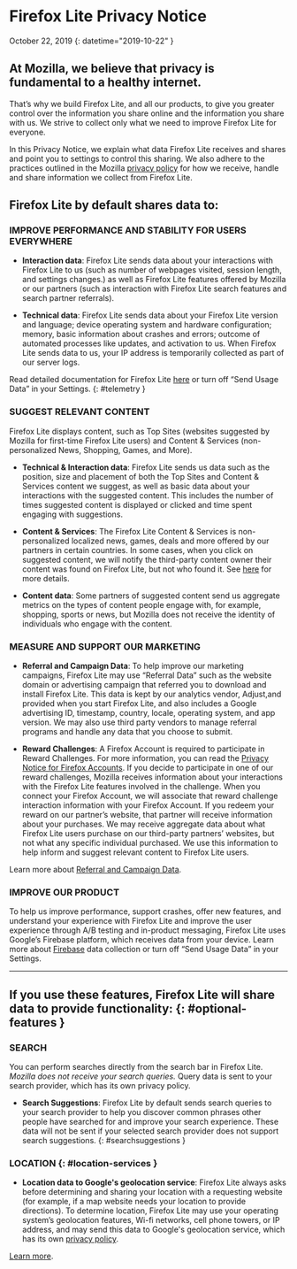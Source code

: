 # <span class="privacy-header-firefox-lite">Firefox Lite</span> <span class="privacy-header-policy">Privacy Notice</span>

October 22, 2019
{: datetime="2019-10-22" }

## At Mozilla, we believe that privacy is fundamental to a healthy internet.

That’s why we build Firefox Lite, and all our products, to give you greater control over the information you share online and the information you share with us. We strive to collect only what we need to improve Firefox Lite for everyone.

In this Privacy Notice, we explain what data Firefox Lite receives and shares and point you to settings to control this sharing. We also adhere to the practices outlined in the Mozilla [privacy policy](https://www.mozilla.org/privacy/) for how we receive, handle and share information we collect from Firefox Lite.

## Firefox Lite by default shares data to:

### IMPROVE PERFORMANCE AND STABILITY FOR USERS EVERYWHERE

* __Interaction data__: Firefox Lite sends data about your interactions with Firefox Lite to us (such as number of webpages visited, session length, and settings changes.) as well as  Firefox Lite features offered by Mozilla or our partners (such as interaction with Firefox Lite search features and search partner referrals).

* __Technical data__: Firefox Lite sends data about your Firefox Lite version and language; device operating system and hardware configuration; memory, basic information about crashes and errors; outcome of automated processes like updates, and activation to us. When Firefox Lite sends data to us, your IP address is temporarily collected as part of our server logs.

Read detailed documentation for Firefox Lite [here](https://support.mozilla.org/kb/send-usage-data-firefox-mobile-devices) or turn off “Send Usage Data” in your Settings.
{: #telemetry }

### SUGGEST RELEVANT CONTENT

Firefox Lite displays content, such as Top Sites (websites suggested by Mozilla for first-time Firefox Lite users) and Content & Services (non-personalized News, Shopping, Games, and More).

* __Technical & Interaction data__: Firefox Lite sends us data such as the position, size and placement of both the Top Sites and Content & Services content we suggest, as well as basic data about your interactions with the suggested content. This includes the number of times suggested content is displayed or clicked and time spent engaging with suggestions. 

* __Content & Services__: The Firefox Lite Content & Services  is non-personalized localized news, games, deals and more offered by our partners in certain countries. In some cases, when you click on suggested content, we will notify the third-party content owner their content was found on Firefox Lite, but not who found it. See [here](https://support.mozilla.org/kb/firefox-lite-content-and-services) for more details.

* __Content data__: Some partners of suggested content send us aggregate metrics on the types of content people engage with, for example, shopping, sports or news, but Mozilla does not receive the identity of individuals who engage with the content.

### MEASURE AND SUPPORT OUR MARKETING

* __Referral and Campaign Data__: To help improve our marketing campaigns, Firefox Lite may use “Referral Data” such as the website domain or advertising campaign that referred you to download and install Firefox Lite. This data is kept by our analytics vendor, Adjust,and provided when you start Firefox Lite, and also includes a Google advertising ID, timestamp, country, locale, operating system, and app version. We may also use third party vendors to manage referral programs and handle any data that you choose to submit.

* __Reward Challenges__: A Firefox Account is required to participate in Reward Challenges. For more information, you can read the [Privacy Notice for Firefox Accounts](https://www.mozilla.org/en-US/privacy/firefox/#accounts). If you decide to participate in one of our reward challenges, Mozilla receives information about your interactions with the Firefox Lite features involved in the challenge. When you connect your Firefox Account, we will associate that reward challenge interaction  information with your Firefox Account. If you redeem your reward on our partner’s website, that partner will receive information about your purchases. We may receive aggregate data about what Firefox Lite users purchase on our third-party partners’ websites, but not what any specific individual purchased. We use this information to help inform and suggest relevant content to Firefox Lite users. 

Learn more about [Referral and Campaign Data](https://github.com/mozilla-tw/Rocket/wiki/Telemetry#install-campaign-tracking). 

### IMPROVE OUR PRODUCT

To help us improve performance, support crashes, offer new features, and understand your experience with Firefox Lite and improve the user experience through A/B testing and in-product messaging, Firefox Lite uses Google’s Firebase platform, which receives data from your device. Learn more about [Firebase](https://support.google.com/firebase/answer/6318039?hl=en) data collection or turn off “Send Usage Data” in your Settings.

---

## If you use these features, Firefox Lite will share data to provide functionality: {: #optional-features }

### SEARCH

You can perform searches directly from the search bar in Firefox Lite. _Mozilla does not receive your search queries._ Query data is sent to your search provider, which has its own privacy policy.

* __Search Suggestions__: Firefox Lite by default sends search queries to your search provider to help you discover common phrases other people have searched for and improve your search experience. These data will not be sent if your selected search provider does not support search suggestions.
{: #searchsuggestions }
    
### LOCATION {: #location-services }

* __Location data to Google's geolocation service__: Firefox Lite always asks before determining and sharing your location with a requesting website (for example, if a map website needs your location to provide directions). To determine location, Firefox Lite may use your operating system’s geolocation features, Wi-fi networks, cell phone towers, or IP address, and may send this data to Google's geolocation service, which has its own [privacy policy](https://www.google.com/privacy/lsf.html).

[Learn more](https://www.mozilla.org/firefox/geolocation/).
